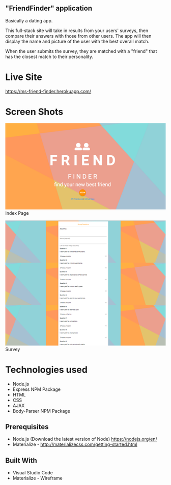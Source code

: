 ## "FriendFinder" application 

Basically a dating app. 

This full-stack site will take in results from your users' surveys, then compare their answers with those from other users. The app will then display the name and picture of the user with the best overall match.

When the user submits the survey, they are matched with a "friend" that has the closest match to their personality. 

# Live Site

https://ms-friend-finder.herokuapp.com/

# Screen Shots

![Screen shot](ss2.png)
Index Page

![Screen shot](ss1.png)
Survey 

# Technologies used

- Node.js
- Express NPM Package
- HTML 
- CSS 
- AJAX 
- Body-Parser NPM Package

## Prerequisites

- Node.js (Download the latest version of Node) https://nodejs.org/en/
- Materialize - http://materializecss.com/getting-started.html

## Built With 

- Visual Studio Code
- Materialize - Wireframe




